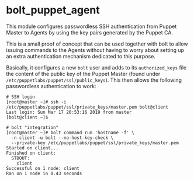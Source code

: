 # bolt_puppet_agent

This module configures passwordless SSH authentication from Puppet Master to Agents by using the key pairs generated by the Puppet CA.

This is a small proof of concept that can be used together with bolt to allow issuing commands to the Agents without having to worry about setting up an extra authentication mechanism dedicated to this purpose.

Basically, it configures a new `bolt` user and adds to its `authorized_keys` file the content of the public key of the Puppet Master (found under `/etc/puppetlabs/puppet/ssl/public_keys`). This then allows the following passwordless authentication to work:

```
# SSH login
[root@master ~]# ssh -i /etc/puppetlabs/puppet/ssl/private_keys/master.pem bolt@client
Last login: Sun Mar 17 20:53:16 2019 from master
[bolt@client ~]$

# bolt "integration"
[root@master ~]# bolt command run 'hostname -f' \
  -n client -u bolt --no-host-key-check \
  --private-key /etc/puppetlabs/puppet/ssl/private_keys/master.pem
Started on client...
Finished on client:
  STDOUT:
    client
Successful on 1 node: client
Ran on 1 node in 0.43 seconds
```
